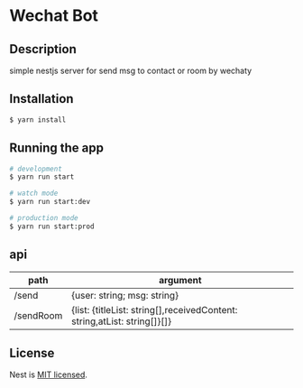 # Wechat Bot

## Description

simple nestjs server for send msg to contact or room by wechaty

## Installation

```bash
$ yarn install
```

## Running the app

```bash
# development
$ yarn run start

# watch mode
$ yarn run start:dev

# production mode
$ yarn run start:prod
```

## api

| path      | argument |
| ----------- | ----------- |
| /send      | {user: string; msg: string}       |
| /sendRoom   | {list: {titleList: string[],receivedContent: string,atList: string[]}[]}      |

## License

Nest is [MIT licensed](LICENSE).
